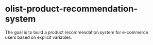 # olist-product-recommendation-system
The goal is to build a product recommendation system for e-commerce users based on explicit variables.
